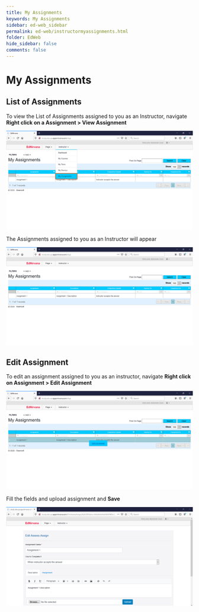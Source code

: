 ```yaml
---
title: My Assignments
keywords: My Assignments
sidebar: ed-web_sidebar
permalink: ed-web/instructormyassignments.html
folder: EdWeb
hide_sidebar: false
comments: false
---
```




# My Assignments

## List of Assignments

To view the List of Assignments assigned to you as an Instructor, navigate **Right click on a Assignment > View Assignment**

![](/images/48.png)

The Assignments assigned to you as an Instructor will appear

![](/images/49.png)

## Edit Assignment

To edit an assignment assigned to you as an instructor, navigate **Right click on Assignment > Edit Assignment**

![](/images/50.png)

Fill the fields and upload assignment and **Save**

![](/images/51.png)
